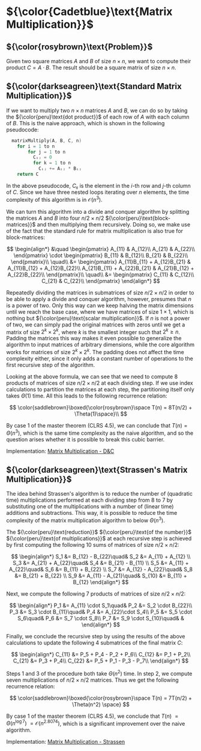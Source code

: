 # ${\color{Cadetblue}\text{Matrix Multiplication}}$

## ${\color{rosybrown}\text{Problem}}$

Given two square matrices $A$ and $B$ of size $n \times n$, we want to compute their product $C = A \cdot B$. The result should be a square matrix of size $n \times n$.

## ${\color{darkseagreen}\text{Standard Matrix Multiplication}}$

If we want to multiply two $n \times n$ matrices $A$ and $B$, we can do so by taking the ${\color{peru}\text{dot product}}$ of each row of $A$ with each column of $B$. This is the naive approach, which is shown in the following pseudocode:

```c
  matrixMultiply(A, B, C, n)
    for i = 1 to n
        for j = 1 to n
          Cᵢⱼ = 0
          for k = 1 to n
            Cᵢⱼ += Aᵢⱼ * Bᵢⱼ
    return C
```

In the above pseudocode, $Cᵢⱼ$ is the element in the $i$-th row and $j$-th column of $C$. Since we have three nested loops iterating over $n$ elements, the time complexity of this algorithm is in $\mathcal{O}(n^3)$.

We can turn this algorithm into a divide and conquer algorithm by splitting the matrices $A$ and $B$ into four $n/2 \times n/2$ ${\color{peru}\text{block-matrices}}$ and then multiplying them recursively. Doing so, we make use of the fact that the standard rule for matrix multiplication is also true for block-matrices:

$$ \begin{align*}
   &\quad
   \begin{pmatrix}
   A_{11} & A_{12}\\
   A_{21} & A_{22}\\
   \end{pmatrix}
   \cdot
   \begin{pmatrix}
   B_{11} & B_{12}\\
   B_{21} & B_{22}\\
   \end{pmatrix}\\
   \quad\\
    &=
  \begin{pmatrix}
  A_{11}B_{11} + A_{12}B_{21} & A_{11}B_{12} + A_{12}B_{22}\\
  A_{21}B_{11} + A_{22}B_{21} & A_{21}B_{12} + A_{22}B_{22}\\
  \end{pmatrix}\\
  \quad\\
    &=
  \begin{pmatrix}
  C_{11} & C_{12}\\
  C_{21} & C_{22}\\
  \end{pmatrix}
  \end{align*}
$$

Repeatedly dividing the matrices in submatrices of size $n/2 \times n/2$ in order to be able to apply a divide and conquer algorithm, however, presumes that $n$ is a power of two. Only this way can we keep halving the matrix dimensions until we reach the base case, where we have matrices of size $1 \times 1$, which is nothing but ${\color{peru}\text{scalar multiplication}}$. If $n$ is not a power of two, we can simply pad the original matrices with zeros until we get a matrix of size $2^k \times 2^k$, where $k$ is the smallest integer such that $2^k \geq n$. Padding the matrices this way makes it even possible to generalize the algorithm to input matrices of arbitrary dimensions, while the core algorithm works for matrices of size $2^k \times 2^k$. The padding does not affect the time complexity either, since it only adds a constant number of operations to the first recursive step of the algorithm.

Looking at the above formula, we can see that we need to compute 8 products of matrices of size $n/2 \times n/2$ at each dividing step. If we use index calculations to partition the matrices at each step, the partitioning itself only takes $\Theta(1)$ time. All this leads to the following recurrence relation:

$$
\color{saddlebrown}\boxed{\color{rosybrown}\space T(n) = 8T(n/2) + \Theta(1)\space}\\
$$

By case 1 of the master theorem (CLRS 4.5), we can conclude that $T(n) = \Theta(n^3)$, which is the same time complexity as the naive algorithm, and so the question arises whether it is possible to break this cubic barrier.

Implementation: [Matrix Multiplication - D&C](https://github.com/pl3onasm/AADS/blob/main/algorithms/divide-and-conquer/strassen/mmp-1.c)

## ${\color{darkseagreen}\text{Strassen's Matrix Multiplication}}$

The idea behind Strassen's algorithm is to reduce the number of (quadratic time) multiplications performed at each dividing step from 8 to 7 by substituting one of the multiplications with a number of (linear time) additions and subtractions. This way, it is possible to reduce the time complexity of the matrix multiplication algorithm to below $\Theta(n^3)$.

The ${\color{peru}\text{reduction}}$ ${\color{peru}\text{of the number}}$ ${\color{peru}\text{of multiplications}}$ at each recursive step is achieved by first computing the following 10 sums of matrices of size $n/2 \times n/2$:

$$
\begin{align*}
  S_1 &= B_{12} - B_{22}\quad&
  S_2 &= A_{11} + A_{12} \\
  S_3 &= A_{21} + A_{22}\quad&
  S_4 &= B_{21} - B_{11} \\
  S_5 &= A_{11} + A_{22}\quad&
  S_6 &= B_{11} + B_{22} \\
  S_7 &= A_{12} - A_{22}\quad&
  S_8 &= B_{21} + B_{22} \\
  S_9 &= A_{11} - A_{21}\quad&
  S_{10} &= B_{11} + B_{12}
\end{align*}
$$

Next, we compute the following 7 products of matrices of size $n/2 \times n/2$:

$$
\begin{align*}
  P_1 &= A_{11} \cdot S_1\quad& P_2 &= S_2 \cdot B_{22}\\
  P_3 &= S_3 \cdot B_{11}\quad& P_4 &= A_{22}\cdot S_4\\
  P_5 &= S_5 \cdot S_6\quad& P_6 &= S_7 \cdot S_8\\
  P_7 &= S_9 \cdot S_{10}\quad& &
\end{align*}
$$

Finally, we conclude the recursive step by using the results of the above calculations to update the following 4 submatrices of the final matrix $C$:

$$
\begin{align*}
  C_{11} &= P_5 + P_4 - P_2 + P_6\\
  C_{12} &= P_1 + P_2\\
  C_{21} &= P_3 + P_4\\
  C_{22} &= P_5 + P_1 - P_3 - P_7\\
\end{align*}
$$

Steps 1 and 3 of the procedure both take $\Theta(n^2)$ time. In step 2, we compute seven multiplications of $n/2 \times n/2$ matrices. Thus we get the following recurrence relation:

$$
\color{saddlebrown}\boxed{\color{rosybrown}\space T(n) = 7T(n/2) + \Theta(n^2) \space}
$$

By case 1 of the master theorem (CLRS 4.5), we conclude that $T(n)$ $= \Theta(n^{\log{7}})$ $= \mathcal{O}(n^{2.8074})$, which is a significant improvement over the naive algorithm.

Implementation: [Matrix Multiplication - Strassen](https://github.com/pl3onasm/AADS/blob/main/algorithms/divide-and-conquer/strassen/mmp-2.c)

